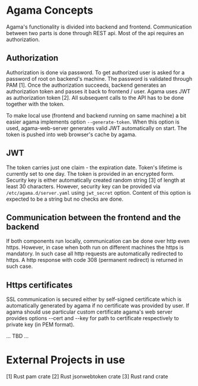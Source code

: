 Agama Concepts
==============

Agama's functionality is divided into backend and frontend. Communication between two parts is done through REST api. Most of the api requires an authorization.

Authorization
-------------

Authorization is done via password. To get authorized user is asked for a password of root on backend's machine. The password is validated through PAM [1]. Once the authorization succeeds, backend generates an authorization token and passes it back to frontend / user. Agama uses JWT as authorization token [2]. All subsequent calls to the API has to be done together with the token.

To make local use (frontend and backend running on same machine) a bit easier agama implements option ```--generate-token```. When this option is used, agama-web-server generates valid JWT automatically on start. The token is pushed into web browser's cache by agama.

JWT
---

The token carries just one claim - the expiration date. Token's lifetime is currently set to one day. The token is provided in an encrypted form. Security key is either automatically created random string [3] of length at least 30 characters. However, security key can be provided via ```/etc/agama.d/server.yaml``` using ```jwt_secret``` option. Content of this option is expected to be a string but no checks are done.

Communication between the frontend and the backend
--------------------------------------------------

If both components run locally, communication can be done over http even https. However, in case when both run on different machines the https is mandatory. In such case all http requests are automatically redirected to https. A http response with code 308 (permanent redirect) is returned in such case.

Https certificates
------------------

SSL communication is secured either by self-signed certificate which is automatically generated by agama if no certificate was provided by user. If agama should use particular custom certificate agama's web server provides options --cert and --key for path to certificate respectively to private key (in PEM format).

... TBD ...

External Projects in use
========================
[1] Rust pam crate
[2] Rust jsonwebtoken crate
[3] Rust rand crate
